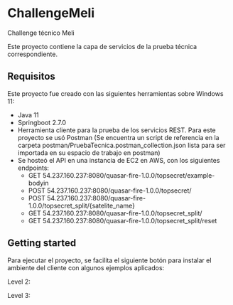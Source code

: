 # ChallengeMeli

Challenge técnico Meli

Este proyecto contiene la capa de servicios de la prueba técnica correspondiente.

## Requisitos

Este proyecto fue creado con las siguientes herramientas sobre Windows 11:
- Java 11
- Springboot 2.7.0
- Herramienta cliente para la prueba de los servicios REST. Para este proyecto se usó Postman (Se encuentra un script de referencia en la carpeta postman/PruebaTecnica.postman_collection.json lista para ser importada en su espacio de trabajo en postman)
- Se hosteó el API en una instancia de EC2 en AWS, con los siguientes endpoints:
	- GET 54.237.160.237:8080/quasar-fire-1.0.0/topsecret/example-bodyin
	- POST 54.237.160.237:8080/quasar-fire-1.0.0/topsecret/
	- POST 54.237.160.237:8080/quasar-fire-1.0.0/topsecret_split/{satelite_name}
	- GET 54.237.160.237:8080/quasar-fire-1.0.0/topsecret_split/
	- GET 54.237.160.237:8080/quasar-fire-1.0.0/topsecret_split/reset


## Getting started

Para ejecutar el proyecto, se facilita el siguiente botón para instalar el ambiente del cliente con algunos ejemplos aplicados:

Level 2:
<div class="postman-run-button"
data-postman-action="collection/import"
data-postman-var-1="67edf6768c2746258929"
data-postman-param="env%5BAWS%5D=W3sia2V5IjoiaG9zdCIsInZhbHVlIjoiNTQuMjM3LjE2MC4yMzciLCJlbmFibGVkIjp0cnVlLCJ0eXBlIjoiZGVmYXVsdCIsInNlc3Npb25WYWx1ZSI6IjU0LjIzNy4xNjAuMjM3Iiwic2Vzc2lvbkluZGV4IjowfSx7ImtleSI6InBvcnQiLCJ2YWx1ZSI6IjgwODAiLCJlbmFibGVkIjp0cnVlLCJ0eXBlIjoiZGVmYXVsdCIsInNlc3Npb25WYWx1ZSI6IjgwODAiLCJzZXNzaW9uSW5kZXgiOjF9LHsia2V5IjoiY29udGV4dHJvb3QiLCJ2YWx1ZSI6Ii9xdWFzYXItZmlyZS0xLjAuMC8iLCJlbmFibGVkIjp0cnVlLCJ0eXBlIjoiZGVmYXVsdCIsInNlc3Npb25WYWx1ZSI6Ii9xdWFzYXItZmlyZS0xLjAuMC8iLCJzZXNzaW9uSW5kZXgiOjJ9XQ=="></div>
<script type="text/javascript">
  (function (p,o,s,t,m,a,n) {
    !p[s] && (p[s] = function () { (p[t] || (p[t] = [])).push(arguments); });
    !o.getElementById(s+t) && o.getElementsByTagName("head")[0].appendChild((
      (n = o.createElement("script")),
      (n.id = s+t), (n.async = 1), (n.src = m), n
    ));
  }(window, document, "_pm", "PostmanRunObject", "https://run.pstmn.io/button.js"));
</script>

Level 3:
<div class="postman-run-button"
data-postman-action="collection/import"
data-postman-var-1="799e811f08876dfa9eef"
data-postman-param="env%5BAWS%5D=W3sia2V5IjoiaG9zdCIsInZhbHVlIjoiNTQuMjM3LjE2MC4yMzciLCJlbmFibGVkIjp0cnVlLCJ0eXBlIjoiZGVmYXVsdCIsInNlc3Npb25WYWx1ZSI6IjU0LjIzNy4xNjAuMjM3Iiwic2Vzc2lvbkluZGV4IjowfSx7ImtleSI6InBvcnQiLCJ2YWx1ZSI6IjgwODAiLCJlbmFibGVkIjp0cnVlLCJ0eXBlIjoiZGVmYXVsdCIsInNlc3Npb25WYWx1ZSI6IjgwODAiLCJzZXNzaW9uSW5kZXgiOjF9LHsia2V5IjoiY29udGV4dHJvb3QiLCJ2YWx1ZSI6Ii9xdWFzYXItZmlyZS0xLjAuMC8iLCJlbmFibGVkIjp0cnVlLCJ0eXBlIjoiZGVmYXVsdCIsInNlc3Npb25WYWx1ZSI6Ii9xdWFzYXItZmlyZS0xLjAuMC8iLCJzZXNzaW9uSW5kZXgiOjJ9XQ=="></div>
<script type="text/javascript">
  (function (p,o,s,t,m,a,n) {
    !p[s] && (p[s] = function () { (p[t] || (p[t] = [])).push(arguments); });
    !o.getElementById(s+t) && o.getElementsByTagName("head")[0].appendChild((
      (n = o.createElement("script")),
      (n.id = s+t), (n.async = 1), (n.src = m), n
    ));
  }(window, document, "_pm", "PostmanRunObject", "https://run.pstmn.io/button.js"));
</script>